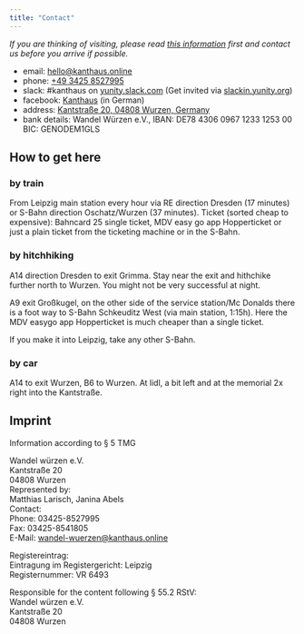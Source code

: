 ```yaml
---
title: "Contact"
---
```

*If you are thinking of visiting, please read [this information](../about/visiting/) first and contact us before you arrive if possible.*

- email: [hello@kanthaus.online](mailto:hello@kanthaus.online)
- phone: <a href="tel:+4934258527995">+49 3425 8527995</a>
- slack: #kanthaus on [yunity.slack.com](https://yunity.slack.com) (Get invited via [slackin.yunity.org](https://slackin.yunity.org))
- facebook: [Kanthaus](https://www.facebook.com/kanthaus.online/) (in German)
- address: [Kantstraße 20, 04808 Wurzen, Germany](https://www.openstreetmap.org/search?query=20%20kantstrasse%20wurzen#map=19/51.36711/12.74075&layers=N)
- bank details: Wandel Würzen e.V., IBAN: DE78 4306 0967 1233 1253 00  BIC: GENODEM1GLS

## How to get here

### by train
From Leipzig main station every hour via RE direction Dresden (17 minutes) or S-Bahn direction Oschatz/Wurzen (37 minutes).
Ticket (sorted cheap to expensive): Bahncard 25 single ticket, MDV easy go app Hopperticket or just a plain ticket from the ticketing machine or in the S-Bahn.

### by hitchhiking
A14 direction Dresden to exit Grimma.
Stay near the exit and hithchike further north to Wurzen. You might not be very successful at night.

A9 exit Großkugel, on the other side of the service station/Mc Donalds there is a foot way to S-Bahn Schkeuditz West (via main station, 1:15h).
Here the MDV easygo app Hopperticket is much cheaper than a single ticket.

If you make it into Leipzig, take any other S-Bahn.

### by car
A14 to exit Wurzen, B6 to Wurzen. At lidl, a bit left and at the memorial 2x right into the Kantstraße.

## Imprint
Information according to § 5 TMG

Wandel würzen e.V.<br />
Kantstraße 20<br />
04808 Wurzen<br />
Represented by:<br />
Matthias Larisch, Janina Abels<br />
Contact:<br />
Phone: 03425-8527995<br />
Fax: 03425-8541805<br />
E-Mail: wandel-wuerzen@kanthaus.online<br />

Registereintrag:<br />
Eintragung im Registergericht: Leipzig<br />
Registernummer: VR 6493<br />

Responsible for the content following § 55.2 RStV:<br />
Wandel würzen e.V.<br />
Kantstraße 20<br />
04808 Wurzen<br />

